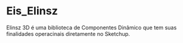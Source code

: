 # Eis_Elinsz
Elinsz 3D é uma biblioteca de Componentes Dinâmico que tem suas finalidades operacinais diretamente no Sketchup.
